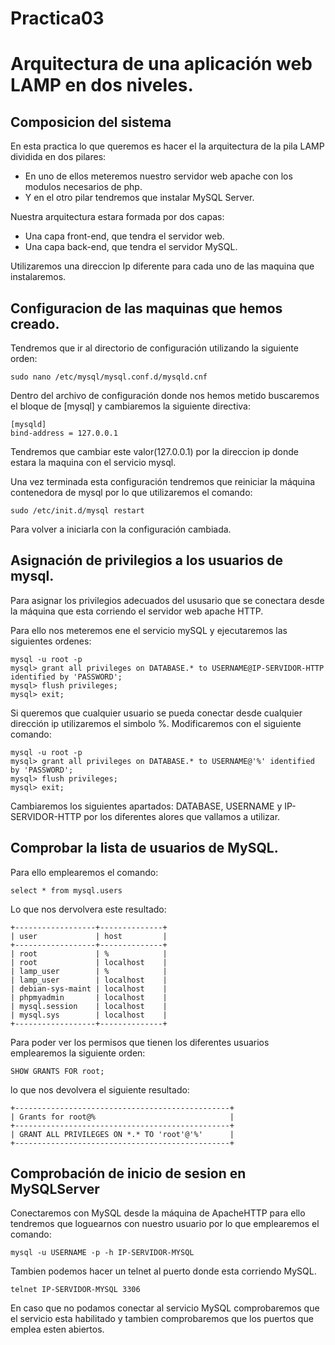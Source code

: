 # Practica03

# Arquitectura de una aplicación web LAMP en dos niveles.

## Composicion del sistema

En esta practica lo que queremos es hacer el la arquitectura de la pila LAMP dividida en dos pilares:

 - En uno de ellos meteremos nuestro servidor web apache con los modulos necesarios de php. 
 - Y en el otro pilar tendremos que instalar MySQL Server.

Nuestra arquitectura estara formada por dos capas:

 - Una capa front-end, que tendra el servidor web.
 - Una capa back-end, que tendra el servidor MySQL.
 
Utilizaremos una direccion Ip diferente para cada uno de las maquina que instalaremos.

## Configuracion de las maquinas que hemos creado.

Tendremos que ir al directorio de configuración utilizando la siguiente orden:

```
sudo nano /etc/mysql/mysql.conf.d/mysqld.cnf
```

Dentro del archivo de configuración donde nos hemos metido buscaremos el bloque de [mysql] y cambiaremos la siguiente directiva:

```
[mysqld]
bind-address = 127.0.0.1
```
Tendremos que cambiar este valor(127.0.0.1) por la direccion ip donde estara la maquina con el servicio mysql.

Una vez terminada esta configuración tendremos que reiniciar la máquina contenedora de mysql por lo que utilizaremos el comando:

```
sudo /etc/init.d/mysql restart
```

Para volver a iniciarla con la configuración cambiada.

## Asignación de privilegios a los usuarios de mysql.

Para asignar los privilegios adecuados del ususario que se conectara desde la máquina que esta corriendo el servidor web apache HTTP.

Para ello nos meteremos ene el servicio mySQL y ejecutaremos las siguientes ordenes:

```
mysql -u root -p  
mysql> grant all privileges on DATABASE.* to USERNAME@IP-SERVIDOR-HTTP identified by 'PASSWORD';
mysql> flush privileges;
mysql> exit;
```

Si queremos que cualquier usuario se pueda conectar desde cualquier dirección ip utilizaremos el simbolo %.
Modificaremos con el siguiente comando:

```
mysql -u root -p  
mysql> grant all privileges on DATABASE.* to USERNAME@'%' identified by 'PASSWORD';
mysql> flush privileges;
mysql> exit;
```

Cambiaremos los siguientes apartados: DATABASE, USERNAME y IP-SERVIDOR-HTTP por los diferentes alores que vallamos a utilizar.

## Comprobar la lista de usuarios de MySQL.

Para ello emplearemos el comando:

```
select * from mysql.users
```

Lo que nos dervolvera este resultado:

```
+------------------+--------------+
| user             | host         |
+------------------+--------------+
| root             | %            |
| root             | localhost    |
| lamp_user        | %            |
| lamp_user        | localhost    |
| debian-sys-maint | localhost    |
| phpmyadmin       | localhost    |
| mysql.session    | localhost    |
| mysql.sys        | localhost    |
+------------------+--------------+
```

Para poder ver los permisos que tienen los diferentes usuarios emplearemos la siguiente orden:

```
SHOW GRANTS FOR root;
```

lo que nos devolvera el siguiente resultado:

```
+------------------------------------------------+
| Grants for root@%                              |
+------------------------------------------------+
| GRANT ALL PRIVILEGES ON *.* TO 'root'@'%'      |
+------------------------------------------------+
```

## Comprobación de inicio de sesion en MySQLServer

Conectaremos con MySQL desde la máquina de ApacheHTTP para ello tendremos que loguearnos con nuestro usuario por lo que emplearemos el comando:

```
mysql -u USERNAME -p -h IP-SERVIDOR-MYSQL
```

Tambien podemos hacer un telnet al puerto donde esta corriendo MySQL.

```
telnet IP-SERVIDOR-MYSQL 3306
```

En caso que no podamos conectar al servicio MySQL comprobaremos que el servicio esta habilitado y tambien comprobaremos que los puertos que emplea esten abiertos.



